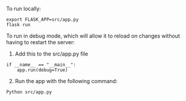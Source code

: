 To run locally:

```
export FLASK_APP=src/app.py
flask run
```

To run in debug mode, which will allow it to reload on changes without having to restart the server:

1. Add this to the src/app.py file

```
if __name__ == "__main__":
    app.run(debug=True)
```

2. Run the app with the following command:

```
Python src/app.py
```
